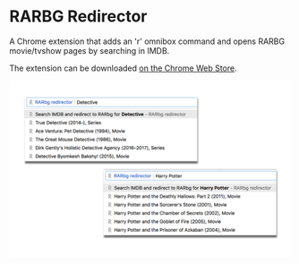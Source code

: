 RARBG Redirector
============================

A Chrome extension that adds an 'r' omnibox command and opens RARBG movie/tvshow pages by searching in IMDB.

The extension can be downloaded [on the Chrome Web Store](https://chrome.google.com/webstore/detail/rarbg-redirector/fbmeogipdgmcodhikhncgaebonahfcnc?hl=en).

![RARBG Redirector Screenshot](art/screenshot.png "RARBG Screenshot")
